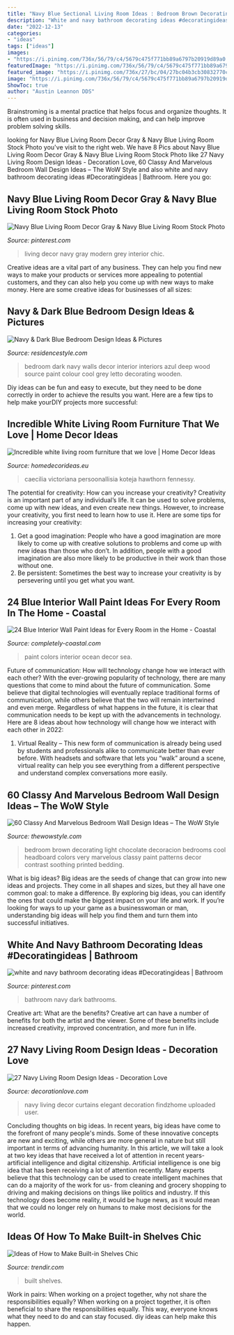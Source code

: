 ```yaml
---
title: "Navy Blue Sectional Living Room Ideas : Bedroom Brown Decorating Light Chocolate Decoracion Bedrooms Cool Headboard Colors Very Marvelous Classy Paint Patterns Decor Contrast Soothing Printed Bedding"
description: "White and navy bathroom decorating ideas #decoratingideas"
date: "2022-12-13"
categories:
- "ideas"
tags: ["ideas"]
images:
- "https://i.pinimg.com/736x/56/79/c4/5679c475f771bb89a6797b20919d89a0.jpg"
featuredImage: "https://i.pinimg.com/736x/56/79/c4/5679c475f771bb89a6797b20919d89a0.jpg"
featured_image: "https://i.pinimg.com/736x/27/bc/04/27bc04b3cb30832770c3ce9cf5b8cc35.jpg"
image: "https://i.pinimg.com/736x/56/79/c4/5679c475f771bb89a6797b20919d89a0.jpg"
ShowToc: true
author: "Austin Leannon DDS"
---
```



Brainstroming is a mental practice that helps focus and organize thoughts. It is often used in business and decision making, and can help improve problem solving skills.

	

		
looking for Navy Blue Living Room Decor Gray &amp; Navy Blue Living Room Stock Photo you've visit to the right web. We have 8 Pics about Navy Blue Living Room Decor Gray &amp; Navy Blue Living Room Stock Photo like 27 Navy Living Room Design Ideas - Decoration Love, 60 Classy And Marvelous Bedroom Wall Design Ideas – The WoW Style and also white and navy bathroom decorating ideas #Decoratingideas | Bathroom. Here you go:
		
    
## Navy Blue Living Room Decor Gray &amp; Navy Blue Living Room Stock Photo

<img loading=lazy src="https://i.pinimg.com/736x/56/79/c4/5679c475f771bb89a6797b20919d89a0.jpg" onerror="this.onerror=null;this.src='https://tse3.mm.bing.net/th?id=OIP.FylG9vIIk2Vl9o5UnNrl8gHaJ3&amp;pid=15.1';" alt="Navy Blue Living Room Decor Gray &amp; Navy Blue Living Room Stock Photo">

_Source: pinterest.com_

>living decor navy gray modern grey interior chic. 

	

Creative ideas are a vital part of any business. They can help you find new ways to make your products or services more appealing to potential customers, and they can also help you come up with new ways to make money. Here are some creative ideas for businesses of all sizes: 

    
## Navy &amp; Dark Blue Bedroom Design Ideas &amp; Pictures

<img loading=lazy src="http://residencestyle.com/wp-content/uploads/2015/01/Blue-Bedroom-Design-Ideas.jpg" onerror="this.onerror=null;this.src='https://tse2.mm.bing.net/th?id=OIP.30V0IqvfnVKueG0iqkWnUAHaKw&amp;pid=15.1';" alt="Navy &amp; Dark Blue Bedroom Design Ideas &amp; Pictures">

_Source: residencestyle.com_

>bedroom dark navy walls decor interior interiors azul deep wood source paint colour cool grey letto decorating wooden. 

	

Diy ideas can be fun and easy to execute, but they need to be done correctly in order to achieve the results you want. Here are a few tips to help make yourDIY projects more successful:

    
## Incredible White Living Room Furniture That We Love | Home Decor Ideas

<img loading=lazy src="https://www.homedecorideas.eu/wp-content/uploads/2014/06/white-living-room-furniture-decor-ideas-chic.jpg" onerror="this.onerror=null;this.src='https://tse4.mm.bing.net/th?id=OIP.qoMHbZMqqlImmDWngS8M9QHaKX&amp;pid=15.1';" alt="Incredible white living room furniture that we love | Home Decor Ideas">

_Source: homedecorideas.eu_

>caecilia victoriana persoonallisia koteja hawthorn fennessy. 

	

The potential for creativity: How can you increase your creativity?
Creativity is an important part of any individual’s life. It can be used to solve problems, come up with new ideas, and even create new things. However, to increase your creativity, you first need to learn how to use it. Here are some tips for increasing your creativity: 
1. Get a good imagination: People who have a good imagination are more likely to come up with creative solutions to problems and come up with new ideas than those who don’t. In addition, people with a good imagination are also more likely to be productive in their work than those without one. 
2. Be persistent: Sometimes the best way to increase your creativity is by persevering until you get what you want.

    
## 24 Blue Interior Wall Paint Ideas For Every Room In The Home - Coastal

<img loading=lazy src="https://1.bp.blogspot.com/-7tIzExakDTc/YAoNkbWHJQI/AAAAAAABYOA/KKXlS3ydgpgNHNxdIdCWEGyC173pRwyvgCLcBGAsYHQ/w1200-h630-p-k-no-nu/sea-ocean-colors-scheme-palette-home-paint-colors.jpg" onerror="this.onerror=null;this.src='https://tse4.mm.bing.net/th?id=OIP.2u6siFsqwSet-ZbkXFeCugHaF4&amp;pid=15.1';" alt="24 Blue Interior Wall Paint Ideas for Every Room in the Home - Coastal">

_Source: completely-coastal.com_

>paint colors interior ocean decor sea. 

	

Future of communication: How will technology change how we interact with each other?
With the ever-growing popularity of technology, there are many questions that come to mind about the future of communication. Some believe that digital technologies will eventually replace traditional forms of communication, while others believe that the two will remain intertwined and even merge. Regardless of what happens in the future, it is clear that communication needs to be kept up with the advancements in technology. Here are 8 ideas about how technology will change how we interact with each other in 2022: 
1. Virtual Reality – This new form of communication is already being used by students and professionals alike to communicate better than ever before. With headsets and software that lets you “walk” around a scene, virtual reality can help you see everything from a different perspective and understand complex conversations more easily. 


    
## 60 Classy And Marvelous Bedroom Wall Design Ideas – The WoW Style

<img loading=lazy src="http://thewowstyle.com/wp-content/uploads/2016/08/Blue-and-Brown-Bedroom-Wall-Decorating-Ideas.jpeg" onerror="this.onerror=null;this.src='https://tse1.mm.bing.net/th?id=OIP.HJhxTObmF1eKALsyDtxfLAHaJ4&amp;pid=15.1';" alt="60 Classy And Marvelous Bedroom Wall Design Ideas – The WoW Style">

_Source: thewowstyle.com_

>bedroom brown decorating light chocolate decoracion bedrooms cool headboard colors very marvelous classy paint patterns decor contrast soothing printed bedding. 

	

What is big ideas?
Big ideas are the seeds of change that can grow into new ideas and projects. They come in all shapes and sizes, but they all have one common goal: to make a difference. By exploring big ideas, you can identify the ones that could make the biggest impact on your life and work. If you’re looking for ways to up your game as a businesswoman or man, understanding big ideas will help you find them and turn them into successful initiatives.

    
## White And Navy Bathroom Decorating Ideas #Decoratingideas | Bathroom

<img loading=lazy src="https://i.pinimg.com/736x/27/bc/04/27bc04b3cb30832770c3ce9cf5b8cc35.jpg" onerror="this.onerror=null;this.src='https://tse3.mm.bing.net/th?id=OIP.UrRPHUzJzyRhAMOAFvcQOQHaJ8&amp;pid=15.1';" alt="white and navy bathroom decorating ideas #Decoratingideas | Bathroom">

_Source: pinterest.com_

>bathroom navy dark bathrooms. 

	

Creative art: What are the benefits?
Creative art can have a number of benefits for both the artist and the viewer. Some of these benefits include increased creativity, improved concentration, and more fun in life.

    
## 27 Navy Living Room Design Ideas - Decoration Love

<img loading=lazy src="http://www.decorationlove.com/wp-content/uploads/2016/09/Navy-Blue-Living-Room-Curtains.jpg" onerror="this.onerror=null;this.src='https://tse4.mm.bing.net/th?id=OIP.KepVRcMv43u4sKxvP2Ce7AHaJ3&amp;pid=15.1';" alt="27 Navy Living Room Design Ideas - Decoration Love">

_Source: decorationlove.com_

>navy living decor curtains elegant decoration findzhome uploaded user. 

	

Concluding thoughts on big ideas.
In recent years, big ideas have come to the forefront of many people's minds. Some of these innovative concepts are new and exciting, while others are more general in nature but still important in terms of advancing humanity. In this article, we will take a look at two key ideas that have received a lot of attention in recent years- artificial intelligence and digital citizenship. 
Artificial intelligence is one big idea that has been receiving a lot of attention recently. Many experts believe that this technology can be used to create intelligent machines that can do a majority of the work for us- from cleaning and grocery shopping to driving and making decisions on things like politics and industry. If this technology does become reality, it would be huge news, as it would mean that we could no longer rely on humans to make most decisions for the world.

    
## Ideas Of How To Make Built-in Shelves Chic

<img loading=lazy src="https://cdn.trendir.com/wp-content/uploads/2017/08/Blue-built-in-shelves-to-make-a-steatment.jpg" onerror="this.onerror=null;this.src='https://tse3.mm.bing.net/th?id=OIP.u4j-2kaHRlUkkfGuWBcxSgHaFj&amp;pid=15.1';" alt="Ideas of How to Make Built-in Shelves Chic">

_Source: trendir.com_

>built shelves. 

	

Work in pairs: When working on a project together, why not share the responsibilities equally?
When working on a project together, it is often beneficial to share the responsibilities equally. This way, everyone knows what they need to do and can stay focused. diy ideas can help make this happen.

